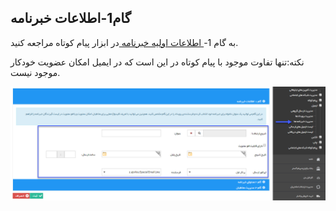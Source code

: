 ﻿## گام1-اطلاعات خبرنامه

به گام 1-<a href="file%3A%2F%2F%2FC%3A%5CUsers%5CH.abasi%5CDesktop%5Chelp%5Cmd%20help%5C%D8%AA%D8%A8%D9%84%DB%8C%D8%BA%D8%A7%D8%AA%5Csms%5CNewsletters%5C1-avalie%5Cavalie-khabar.md" target="_blank"> اطلاعات اولیه خبرنامه </a>در ابزار پیام کوتاه مراجعه کنید.

نکته:تنها تفاوت موجود با پیام کوتاه در این است که در ایمیل امکان عضویت خودکار موجود نیست.

![](advertising-sendingnewsmail-firststep.png)


